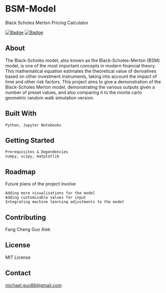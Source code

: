 # BSM-Model
Black Scholes Merton Pricing Calculator

[![Badge](https://img.shields.io/badge/license-MIT-blue.svg)](https://opensource.org/licenses/MIT)
[![Badge](https://img.shields.io/badge/language-python-blue.svg)](https://www.python.org/)

## About

The Black-Scholes model, also known as the Black-Scholes-Merton (BSM) model, is one of the most important concepts in modern financial theory. This mathematical equation estimates the theoretical value of derivatives based on other investment instruments, taking into account the impact of time and other risk factors. This project aims to give a demonstration of the Black-Scholes Merton model, demonstrating the various outputs given a number of preset values, and also comparing it
to the monte carlo geometric random walk simulation version.

## Built With

    Python, Jupyter Notebooks

## Getting Started

    Prerequisites & Dependencies
    numpy, scipy, matplotlib

## Roadmap

Future plans of the project involve

    Adding more visualisations for the model
    Adding customisable values for input
    Integrating machine learning adjustments to the model

## Contributing
Fang Cheng Guo
Alek

## License
MIT License

## Contact
michael.guo88@gmail.com
